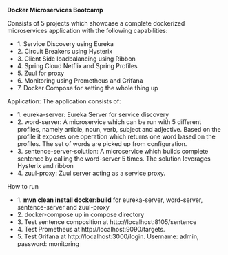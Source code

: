<B> Docker Microservices Bootcamp </B>

Consists of 5 projects which showcase a complete dockerized microservices application with the following capabilities: 
<ul>
<li>1. Service Discovery using Eureka </li>
<li>2. Circuit Breakers using Hysterix</li>
<li>3. Client Side loadbalancing using Ribbon</li> 
<li>4. Spring Cloud Netflix and Spring Profiles </li>
<li>5. Zuul for proxy </li>
<li>6. Monitoring using Prometheus and Grifana </li>
<li>7. Docker Compose for setting the whole thing up </li>
</ul>
Application: The application consists of: 
<ul>
<li>1. eureka-server: Eureka Server for service discovery</li>
<li>2. word-server: A microservice which can be run with 5 different profiles, namely article, noun, verb, subject and adjective. Based on the profile it exposes one operation which returns one word based on the profiles. The set of words are picked up from configuration. </li>
<li>3. sentence-server-solution: A microservice which builds  complete sentence by calling the word-server 5 times. The solution leverages Hysterix and ribbon </li>
<li>4. zuul-proxy: Zuul server acting as a service proxy. </li>
</ul>

How to run 
<ul>
<li>1. <b>mvn clean install docker:build</b> for eureka-server, word-server, sentence-server and zuul-proxy</li>
<li>2. docker-compose up in compose directory</li>
<li>3. Test sentence composition at http://localhost:8105/sentence </li>
<li>4. Test Prometheus at http://localhost:9090/targets. </li>
<li>5. Test Grifana at http://localhost:3000/login. Username: admin, password: monitoring</li>
</ul>

